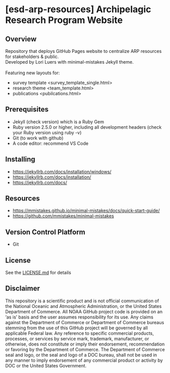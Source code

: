 
# [esd-arp-resources] Archipelagic Research Program Website

## Overview
Repository that deploys GitHub Pages website to centralize ARP resources for stakeholders & public.
<br>
Developed by Lori Luers with minimal-mistakes Jekyll theme.
<br><br>
Featuring new layouts for:
- survey template <survey_template_single.html>
- research theme <team_template.html>
- publications <pubilcations.html>
  
## Prerequisites
- Jekyll (check version) which is a Ruby Gem
- Ruby version 2.5.0 or higher, including all development headers (check your Ruby version using ruby -v)
- Git (to work with github)
- A code editor: recommend VS Code
  
## Installing
- https://jekyllrb.com/docs/installation/windows/
- https://jekyllrb.com/docs/installation/
- https://jekyllrb.com/docs/

## Resources
- https://mmistakes.github.io/minimal-mistakes/docs/quick-start-guide/
- https://github.com/mmistakes/minimal-mistakes
  
## Version Control Platform
- Git

## License
See the [LICENSE.md](./LICENSE.md) for details

## Disclaimer
This repository is a scientific product and is not official communication of the National Oceanic and Atmospheric Administration, or the United States Department of Commerce. All NOAA GitHub project code is provided on an ‘as is’ basis and the user assumes responsibility for its use. Any claims against the Department of Commerce or Department of Commerce bureaus stemming from the use of this GitHub project will be governed by all applicable Federal law. Any reference to specific commercial products, processes, or services by service mark, trademark, manufacturer, or otherwise, does not constitute or imply their endorsement, recommendation or favoring by the Department of Commerce. The Department of Commerce seal and logo, or the seal and logo of a DOC bureau, shall not be used in any manner to imply endorsement of any commercial product or activity by DOC or the United States Government.
